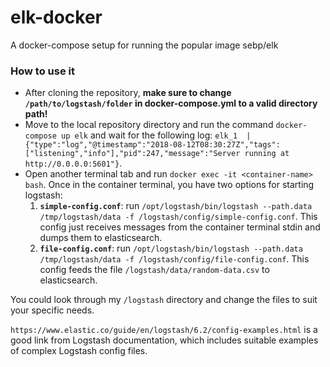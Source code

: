# elk-docker
A docker-compose setup for running the popular image sebp/elk

### How to use it
* After cloning the repository, **make sure to change `/path/to/logstash/folder` in docker-compose.yml to a valid directory path!**
* Move to the local repository directory and run the command `docker-compose up elk` and wait for the following log: `elk_1  | {"type":"log","@timestamp":"2018-08-12T08:30:27Z","tags":["listening","info"],"pid":247,"message":"Server running at http://0.0.0.0:5601"}`.
* Open another terminal tab and run `docker exec -it <container-name> bash`. Once in the container terminal, you have two options for starting logstash:
  1. **`simple-config.conf`**: run `/opt/logstash/bin/logstash --path.data /tmp/logstash/data -f /logstash/config/simple-config.conf`. This config just receives messages from the container terminal stdin and dumps them to elasticsearch.
  2. **`file-config.conf`**: run `/opt/logstash/bin/logstash --path.data /tmp/logstash/data -f /logstash/config/file-config.conf`. This config feeds the file `/logstash/data/random-data.csv` to elasticsearch.
  
You could look through my `/logstash` directory and change the files to suit your specific needs.

`https://www.elastic.co/guide/en/logstash/6.2/config-examples.html` is a good link from Logstash documentation, which includes suitable examples of complex Logstash config files.
